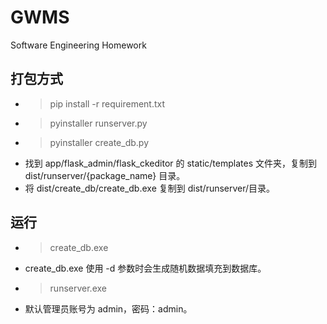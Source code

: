 # GWMS
Software Engineering Homework

## 打包方式
 * > pip install -r requirement.txt
 * > pyinstaller runserver.py 
 * > pyinstaller create_db.py
 * 找到 app/flask_admin/flask_ckeditor 的 static/templates 文件夹，复制到 dist/runserver/{package_name} 目录。
 * 将 dist/create_db/create_db.exe 复制到 dist/runserver/目录。

## 运行
 * > create_db.exe 
 * create_db.exe 使用 -d 参数时会生成随机数据填充到数据库。
 * > runserver.exe
 * 默认管理员账号为 admin，密码：admin。

